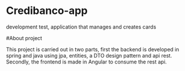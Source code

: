 # Credibanco-app
development test, application that manages and creates cards


#About project

This project is carried out in two parts, first the backend is developed in spring and java using jpa, entities, a DTO design pattern and api rest. Secondly, the frontend is made in Angular to consume the rest api.
